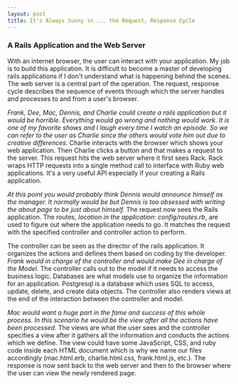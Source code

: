 ```yaml
---
layout: post
title: It's Always Sunny in ... the Request, Response Cycle
---
```


### A Rails Application and the Web Server

With an internet browser, the user can interact with your application.  My job is to build
this application.  It is  difficult to become a master of developing rails
applications if I don't understand what is happening behind the scenes.  The web
server is a central part of the operation.  The request, response cycle
describes the sequence of events through which the server handles and processes
to and from a user's browser.

*Frank, Dee, Mac, Dennis, and Charlie could create a rails application but it
would be horrible.  Everything would go wrong and nothing would work.  It is one
of my favorite shows and I laugh every time I watch an episode.  So we can refer
to the user as Charlie since the others would vote him out due to creative
differences.*  Charlie interacts with the browser which shows your web
application.  Then Charlie clicks a button and that makes a request to the
server.  This request hits the web server where it first sees Rack.  Rack wraps
HTTP requests into a single method call to interface with Ruby web applications.
It's a very useful API especially if your creating a Rails application.  

*At this point you would probably think Dennis would announce himself as the
manager.  It normally would be but Dennis is too obsessed with writing the about
page to be just about himself.*  The request now sees the Rails application.
The routes, *location in the application: config/routes.rb*, are used to figure
out where the application needs to go.  It matches the request with the
specified controller and controller action to perform.  

The controller can be seen as the director of the rails application.  It
organizes the actions and defines them based on coding by the developer.  *Frank
would in charge of the controller and would make Dee in charge of the Model.*  The
controller calls out to the model if it needs to access the business logic.
Databases are what models use to organize the information for an application.
Postgresql is a database which uses SQL to access, update, delete, and create
data objects.  The controller also renders views at the end of the interaction
between the controller and model.

*Mac would want a huge part in the fame and success of this whole process.  In
this scenario he would be the view after all the actions have been processed.*
The views are what the user sees and the controller specifies a view after it
gathers all the information and conducts the actions which we define.    The
view could have some JavaScript, CSS, and ruby code inside each HTML document
which is why we name our files accordingly (mac.html.erb, charlie.html.css,
frank.html.js, etc.).  The response is now sent back to the web server and then
to the browser where the user can view the newly rendered page.
